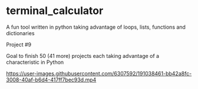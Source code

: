 # terminal_calculator
A fun tool written in python taking advantage of loops, lists, functions and dictionaries

Project #9

Goal to finish 50 (41 more) projects each taking advantage of a characteristic in Python



https://user-images.githubusercontent.com/6307592/191038461-bb42a8fc-3008-40af-b6d4-417ff7bec93d.mp4

